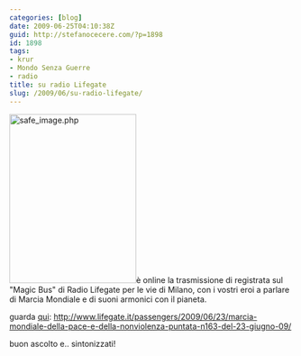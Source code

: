 ```yaml
---
categories: [blog]
date: 2009-06-25T04:10:38Z
guid: http://stefanocecere.com/?p=1898
id: 1898
tags:
- krur
- Mondo Senza Guerre
- radio
title: su radio Lifegate
slug: /2009/06/su-radio-lifegate/
---
```


[<img class="alignleft size-full wp-image-1899" title="safe_image.php" src="http://stefanocecere.com/wp-content/uploads/sites/3/2009/06/safe_image.php_.jpeg" alt="safe_image.php" width="225" height="300" />](http://www.lifegate.it/passengers/2009/06/23/marcia-mondiale-della-pace-e-della-nonviolenza-puntata-n163-del-23-giugno-09/)è online la trasmissione di registrata sul "Magic Bus" di Radio Lifegate per le vie di Milano, con i vostri eroi a parlare di Marcia Mondiale e di suoni armonici con il pianeta.

guarda [qui](http://www.lifegate.it/passengers/2009/06/23/marcia-mondiale-della-pace-e-della-nonviolenza-puntata-n163-del-23-giugno-09/): <http://www.lifegate.it/passengers/2009/06/23/marcia-mondiale-della-pace-e-della-nonviolenza-puntata-n163-del-23-giugno-09/>

buon ascolto e.. sintonizzati!
